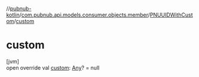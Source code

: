 //[pubnub-kotlin](../../../index.md)/[com.pubnub.api.models.consumer.objects.member](../index.md)/[PNUUIDWithCustom](index.md)/[custom](custom.md)

# custom

[jvm]\
open override val [custom](custom.md): [Any](https://kotlinlang.org/api/latest/jvm/stdlib/kotlin/-any/index.html)? = null

